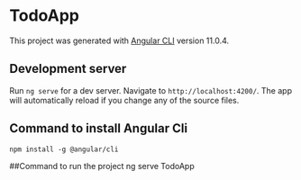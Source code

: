 # TodoApp

This project was generated with [Angular CLI](https://github.com/angular/angular-cli) version 11.0.4.

## Development server

Run `ng serve` for a dev server. Navigate to `http://localhost:4200/`. The app will automatically reload if you change any of the source files.

## Command to install Angular Cli
    npm install -g @angular/cli
   
##Command to run the project
ng serve TodoApp

